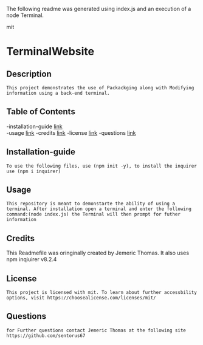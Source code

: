 The following readme was generated using index.js and an execution of a node Terminal.

 mit
        
# TerminalWebsite
        
## Description  
    This project demonstrates the use of Packackging along with Modifying information using a back-end terminal.
                
## Table of Contents
   -installation-guide  [link](#Installation-guide)   
    -usage    [link](#Usage)
    -credits    [link](#Credits)
    -license    [link](#License)
    -questions [link](#Questions)
        
 ## Installation-guide
    To use the following files, use (npm init -y), to install the inquirer use (npm i inquirer)
        
## Usage    
    This repository is meant to demonstarte the ability of using a terminal. After installation open a terminal and enter the following command:(node index.js) the Terminal will then prompt for futher information
    
## Credits
   This Readmefile was oringinally created by Jemeric Thomas. It also uses npm inqiuirer v8.2.4
        
## License
    This project is licensed with mit. To learn about further accessbility options, visit https://choosealicense.com/licenses/mit/
        
## Questions
    for Further questions contact Jemeric Thomas at the following site https://github.com/sentorus67 
         
        